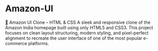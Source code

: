 # Amazon-UI
🛒 Amazon UI Clone – HTML &amp; CSS A sleek and responsive clone of the Amazon India homepage built using only HTML5 and CSS3. This project focuses on clean layout structuring, modern styling, and pixel-perfect alignment to recreate the user interface of one of the most popular e-commerce platforms.
